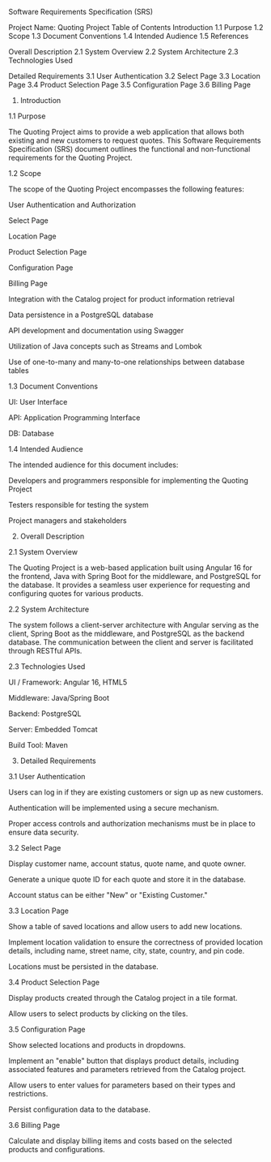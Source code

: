 Software Requirements Specification (SRS) 

Project Name: Quoting Project 
Table of Contents
Introduction
	1.1 Purpose
	1.2 Scope
	1.3 Document Conventions
	1.4 Intended Audience
	1.5 References

Overall Description
2.1 System Overview
2.2 System Architecture
2.3 Technologies Used

Detailed Requirements
3.1 User Authentication
3.2 Select Page
3.3 Location Page
3.4 Product Selection Page
3.5 Configuration Page
3.6 Billing Page

1. Introduction 

1.1 Purpose 

The Quoting Project aims to provide a web application that allows both existing and new customers to request quotes. This Software Requirements Specification (SRS) document outlines the functional and non-functional requirements for the Quoting Project. 

1.2 Scope 

The scope of the Quoting Project encompasses the following features: 

User Authentication and Authorization 

Select Page 

Location Page 

Product Selection Page 

Configuration Page 

Billing Page 

Integration with the Catalog project for product information retrieval 

Data persistence in a PostgreSQL database 

API development and documentation using Swagger 

Utilization of Java concepts such as Streams and Lombok 

Use of one-to-many and many-to-one relationships between database tables 

1.3 Document Conventions 

UI: User Interface 

API: Application Programming Interface 

DB: Database 

1.4 Intended Audience 

The intended audience for this document includes: 

Developers and programmers responsible for implementing the Quoting Project 

Testers responsible for testing the system 

Project managers and stakeholders 

2. Overall Description 

2.1 System Overview 

The Quoting Project is a web-based application built using Angular 16 for the frontend, Java with Spring Boot for the middleware, and PostgreSQL for the database. It provides a seamless user experience for requesting and configuring quotes for various products. 

2.2 System Architecture 

The system follows a client-server architecture with Angular serving as the client, Spring Boot as the middleware, and PostgreSQL as the backend database. The communication between the client and server is facilitated through RESTful APIs. 

2.3 Technologies Used 

UI / Framework: Angular 16, HTML5 

Middleware: Java/Spring Boot 

Backend: PostgreSQL 

Server: Embedded Tomcat 

Build Tool: Maven 

3. Detailed Requirements 

3.1 User Authentication 

Users can log in if they are existing customers or sign up as new customers. 

Authentication will be implemented using a secure mechanism. 

Proper access controls and authorization mechanisms must be in place to ensure data security. 

3.2 Select Page 

Display customer name, account status, quote name, and quote owner. 

Generate a unique quote ID for each quote and store it in the database. 

Account status can be either "New" or "Existing Customer." 

3.3 Location Page 

Show a table of saved locations and allow users to add new locations. 

Implement location validation to ensure the correctness of provided location details, including name, street name, city, state, country, and pin code. 

Locations must be persisted in the database. 

3.4 Product Selection Page 

Display products created through the Catalog project in a tile format. 

Allow users to select products by clicking on the tiles. 

3.5 Configuration Page 

Show selected locations and products in dropdowns. 

Implement an "enable" button that displays product details, including associated features and parameters retrieved from the Catalog project. 

Allow users to enter values for parameters based on their types and restrictions. 

Persist configuration data to the database. 

3.6 Billing Page 

Calculate and display billing items and costs based on the selected products and configurations. 

 
